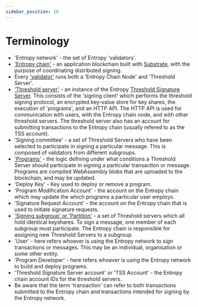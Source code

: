 ```yaml
---
sidebar_position: 20
---
```


# Terminology

- 'Entropy network' - the set of Entropy 'validators'.
- ['Entropy chain'](Validators#the-entropy-chain-src-api) - an application blockchain built with [Substrate](https://substrate.io), with the purpose of coordinating distributed signing.
- Every ['validator'](Validators) runs both a 'Entropy Chain Node' and 'Threshold Server'.
- ['Threshold server'](Validators#the-threshold-signature-server-src-api) - an instance of the Entropy [Threshold Signature Server](https://github.com/entropyxyz/entropy-core/tree/master/crates/threshold-signature-server). This consists of the 'signing client' which performs the threshold signing protocol, an encrypted key-value store for key shares, the execution of 'programs', and an HTTP API. The HTTP API is used for communication with users, with the Entropy chain node, and with other threshold servers. The threshold server also has an account for submitting transactions to the Entropy chain (usually refered to as the TSS account).
- 'Signing committee' - a set of Threshold Servers who have been selected to participate in signing a particular message. This is composed of validators from different subgroups.
- ['Programs'](ProgramFeatures) - the logic defining under what conditions a Threshold Server should participate in signing a particular transaction or message. Programs are compiled WebAssembly blobs that are uploaded to the blockchain, and may be updated.
- 'Deploy Key' - Key used to deploy or remove a program.
- 'Program Modification Account' - the account on the Entropy chain which may update the which programs a particular user employs.
- 'Signature Request Account' - the account on the Entropy chain that is used to initiate signature requests.
- ['Signing subgroup' or 'Partition'](SigningGroupSelection) - a set of Threshold servers which all hold identical keyshares. To sign a message, one member of each subgroup must participate. The Entropy chain is responsible for assigning new Threshold Servers to a subgroup.
- 'User' - here refers whoever is using the Entropy network to sign transactions or messages. This may be an individual, organisation or some other entity.
- 'Program Developer' - here refers whoever is using the Entropy network to build and deploy programs.
- 'Threshold Signature Server account' or 'TSS Account' - the Entropy chain account IDs for the threshold servers.
- Be aware that the term 'transaction' can refer to both transactions submitted to the Entropy chain and transactions intended for signing by the Entropy network.
